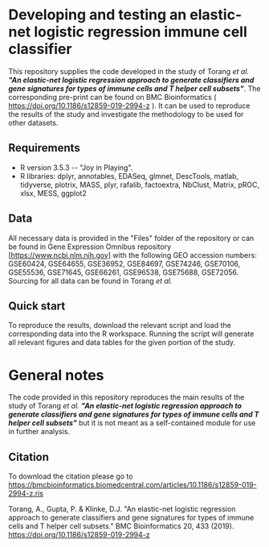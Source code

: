 # **Developing and testing an elastic-net logistic regression immune cell classifier**

This repository supplies the code developed in the study of Torang _et al._ **_"An elastic-net logistic regression approach to generate classifiers and gene signatures for types of immune cells and T helper cell subsets"_**. The corresponding pre-print can be found on BMC Bioinformatics ( https://doi.org/10.1186/s12859-019-2994-z ). It can be used to reproduce the results of the study and investigate the methodology to be used for other datasets.

## **Requirements**

* R version 3.5.3 -- "Joy in Playing".
* R libraries: dplyr, annotables, EDASeq, glmnet, DescTools, matlab, tidyverse, plotrix, MASS, plyr, rafalib, factoextra, NbClust, Matrix, pROC, xlsx, MESS, ggplot2

## **Data**

All necessary data is provided in the "Files" folder of the repository or can be found in Gene Expression Omnibus repository [https://www.ncbi.nlm.nih.gov] with the following GEO accession numbers: GSE60424, GSE64655, GSE36952, GSE84697, GSE74246, GSE70106, GSE55536, GSE71645, GSE66261, GSE96538, GSE75688, GSE72056. Sourcing for all data can be found in Torang _et al._

## **Quick start**

To reproduce the results, download the relevant script and load the corresponding data into the R workspace. Running the script will generate all relevant figures and data tables for the given portion of the study.

# General notes

The code provided in this repository reproduces the main results of the study of Torang _et al._ **_"An elastic-net logistic regression approach to generate classifiers and gene signatures for types of immune cells and T helper cell subsets"_** but it is not meant as a self-contained module for use in further analysis.

## Citation
To download the citation please go to  https://bmcbioinformatics.biomedcentral.com/articles/10.1186/s12859-019-2994-z.ris

Torang, A., Gupta, P. & Klinke, D.J. "An elastic-net logistic regression approach to generate classifiers and gene signatures for types of immune cells and T helper cell subsets." BMC Bioinformatics 20, 433 (2019). https://doi.org/10.1186/s12859-019-2994-z

